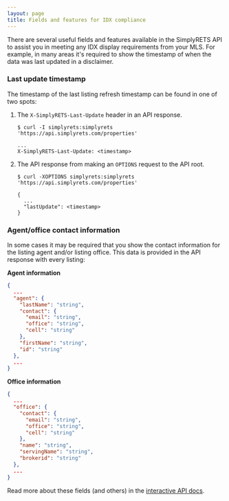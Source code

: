 ```yaml
---
layout: page
title: Fields and features for IDX compliance
---
```


There are several useful fields and features available in the
SimplyRETS API to assist you in meeting any IDX display requirements
from your MLS. For example, in many areas it's required to show the
timestamp of when the data was last updated in a disclaimer.

### Last update timestamp
The timestamp of the last listing refresh timestamp can be found in
one of two spots:

1. The `X-SimplyRETS-Last-Update` header in an API response.

   ```
   $ curl -I simplyrets:simplyrets 'https://api.simplyrets.com/properties'

   ...
   X-SimplyRETS-Last-Update: <timestamp>
   ```

2. The API response from making an `OPTIONS` request to the API root.

   ```
   $ curl -XOPTIONS simplyrets:simplyrets 'https://api.simplyrets.com/properties'

   {
     ...
     "lastUpdate": <timestamp>
   }
   ```

### Agent/office contact information
In some cases it may be required that you show the contact information
for the listing agent and/or listing office. This data is provided in
the API response with every listing:

**Agent information**

```json
{
  ...
  "agent": {
    "lastName": "string",
    "contact": {
      "email": "string",
      "office": "string",
      "cell": "string"
    },
    "firstName": "string",
    "id": "string"
  },
  ...
}
```

**Office information**

```json
{
  ...
  "office": {
    "contact": {
      "email": "string",
      "office": "string",
      "cell": "string"
    },
    "name": "string",
    "servingName": "string",
    "brokerid": "string"
  },
  ...
}
```

Read more about these fields (and others) in the
[interactive API docs](/api/index.html).
